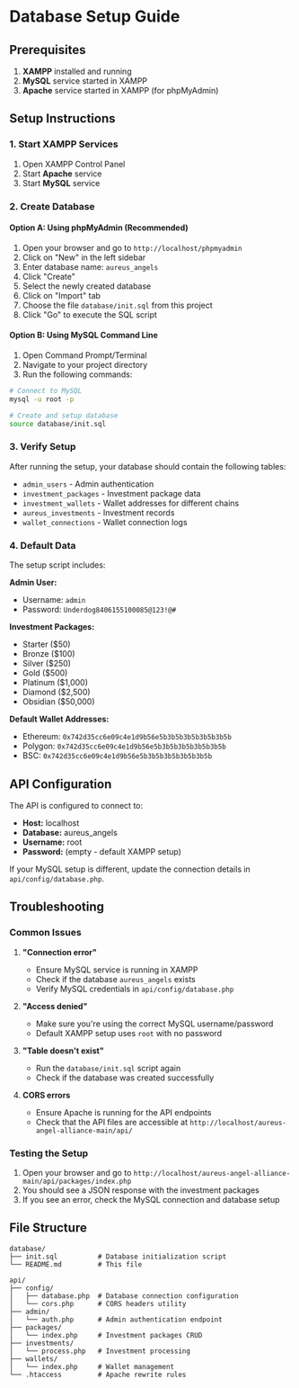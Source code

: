 # Database Setup Guide

## Prerequisites

1. **XAMPP** installed and running
2. **MySQL** service started in XAMPP
3. **Apache** service started in XAMPP (for phpMyAdmin)

## Setup Instructions

### 1. Start XAMPP Services

1. Open XAMPP Control Panel
2. Start **Apache** service
3. Start **MySQL** service

### 2. Create Database

#### Option A: Using phpMyAdmin (Recommended)

1. Open your browser and go to `http://localhost/phpmyadmin`
2. Click on "New" in the left sidebar
3. Enter database name: `aureus_angels`
4. Click "Create"
5. Select the newly created database
6. Click on "Import" tab
7. Choose the file `database/init.sql` from this project
8. Click "Go" to execute the SQL script

#### Option B: Using MySQL Command Line

1. Open Command Prompt/Terminal
2. Navigate to your project directory
3. Run the following commands:

```bash
# Connect to MySQL
mysql -u root -p

# Create and setup database
source database/init.sql
```

### 3. Verify Setup

After running the setup, your database should contain the following tables:

- `admin_users` - Admin authentication
- `investment_packages` - Investment package data
- `investment_wallets` - Wallet addresses for different chains
- `aureus_investments` - Investment records
- `wallet_connections` - Wallet connection logs

### 4. Default Data

The setup script includes:

**Admin User:**
- Username: `admin`
- Password: `Underdog8406155100085@123!@#`

**Investment Packages:**
- Starter ($50)
- Bronze ($100)
- Silver ($250)
- Gold ($500)
- Platinum ($1,000)
- Diamond ($2,500)
- Obsidian ($50,000)

**Default Wallet Addresses:**
- Ethereum: `0x742d35cc6e09c4e1d9b56e5b3b5b3b5b3b5b3b5b`
- Polygon: `0x742d35cc6e09c4e1d9b56e5b3b5b3b5b3b5b3b5b`
- BSC: `0x742d35cc6e09c4e1d9b56e5b3b5b3b5b3b5b3b5b`

## API Configuration

The API is configured to connect to:
- **Host:** localhost
- **Database:** aureus_angels
- **Username:** root
- **Password:** (empty - default XAMPP setup)

If your MySQL setup is different, update the connection details in `api/config/database.php`.

## Troubleshooting

### Common Issues

1. **"Connection error"**
   - Ensure MySQL service is running in XAMPP
   - Check if the database `aureus_angels` exists
   - Verify MySQL credentials in `api/config/database.php`

2. **"Access denied"**
   - Make sure you're using the correct MySQL username/password
   - Default XAMPP setup uses `root` with no password

3. **"Table doesn't exist"**
   - Run the `database/init.sql` script again
   - Check if the database was created successfully

4. **CORS errors**
   - Ensure Apache is running for the API endpoints
   - Check that the API files are accessible at `http://localhost/aureus-angel-alliance-main/api/`

### Testing the Setup

1. Open your browser and go to `http://localhost/aureus-angel-alliance-main/api/packages/index.php`
2. You should see a JSON response with the investment packages
3. If you see an error, check the MySQL connection and database setup

## File Structure

```
database/
├── init.sql          # Database initialization script
└── README.md         # This file

api/
├── config/
│   ├── database.php  # Database connection configuration
│   └── cors.php      # CORS headers utility
├── admin/
│   └── auth.php      # Admin authentication endpoint
├── packages/
│   └── index.php     # Investment packages CRUD
├── investments/
│   └── process.php   # Investment processing
├── wallets/
│   └── index.php     # Wallet management
└── .htaccess         # Apache rewrite rules
```

